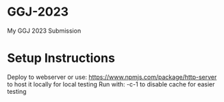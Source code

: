 # GGJ-2023
My GGJ 2023 Submission

# Setup Instructions
Deploy to webserver or use: https://www.npmjs.com/package/http-server to host it locally for local testing
Run with: -c-1 to disable cache for easier testing